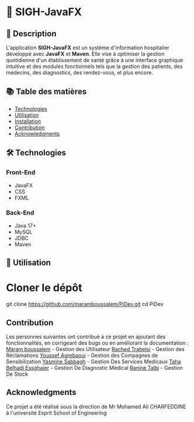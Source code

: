 # 🏥 SIGH-JavaFX

## 📌 Description
L'application **SIGH-JavaFX** est un système d'information hospitalier développé avec **JavaFX** et **Maven**. Elle vise à optimiser la gestion quotidienne d'un établissement de santé grâce à une interface graphique intuitive et des modules fonctionnels tels que la gestion des patients, des médecins, des diagnostics, des rendez-vous, et plus encore.

## 📚 Table des matières
- [Technologies](#technologies)  
- [Utilisation](#utilisation)  
- [Installation](#installation)  
- [Contribution](#contribution)  
- [Acknowledgments](#acknowledgments)  

## 🛠 Technologies

### Front-End
- JavaFX
- CSS
- FXML

### Back-End
- Java 17+
- MySQL
- JDBC
- Maven

## 🚀 Utilisation

# Cloner le dépôt
git clone https://github.com/maramboussalem/PiDev.git
cd PiDev

## Contribution
Les personnes suivantes ont contribué à ce projet en ajoutant des fonctionnalités, en corrigeant des bugs ou en améliorant la documentation :
[Maram boussalem](https://github.com/maramboussalem) - Gestion des Utilisateur
[Rached Trabelsi](https://github.com/3aatroos) - Gestion des Réclamations
[Youssef Agrebaoui](https://github.com/YoussefAG1337) - Gestion des Compagnes de Sensibilization
[Yasmine Sabbagh](https://github.com/yasminesabbagh) - Gestion Des Services Medicaux
[Taha Belhadj Essghaier](https://github.com/TahaBelhadjEssghaier) - Gestion De Diagnostic Médical
[Ranine Talbi](https://github.com/ranine1talbi) - Gestion De Stock

## Acknowledgments 
Ce projet a été réalisé sous la direction de Mr Mohamed Ali CHARFEDDINE à l'université Esprit School of Engineering

